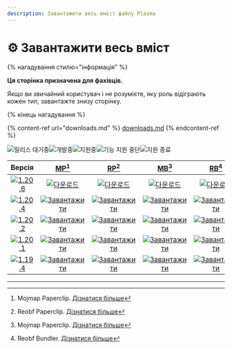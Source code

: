 ```yaml
---
description: Завантажити весь вміст файлу Plazma
---
```


# ⚙️ Завантажити весь вміст

{% нагадування стилю="інформація" %}

**Ця сторінка призначена для фахівців.**

Якщо ви звичайний користувач і не розумієте, яку роль відіграють кожен тип,
завантажте знизу сторінку.

{% кінець нагадування %}

{% content-ref url="downloads.md" %}
[downloads.md](downloads.md)
{% endcontent-ref %}

[wtr]: <https://badge.plazmamc.org/0/Чекає на реліз>

![릴리스 대기중][wtr]![개발중](https://badge.plazmamc.org/1/розробка)![지원중](https://badge.plazmamc.org/2/підтримка)![기능 지원 중단](https://badge.plazmamc.org/6/припинення%20підтримки%20функцій)![지원 종료](https://badge.plazmamc.org/4/підтримка%20завершена)

|                                       Версія                                      |                                 [MP](#user-content-fn-1)[^1]                                 |                                 [RP](#user-content-fn-2)[^2]                                 |                                 [MB](#user-content-fn-3)[^3]                                 |                                 [RB](#user-content-fn-4)[^4]                                 |
| :-------------------------------------------------------------------------------: | :------------------------------------------------------------------------------------------: | :------------------------------------------------------------------------------------------: | :------------------------------------------------------------------------------------------: | :------------------------------------------------------------------------------------------: |
| [![1.20.6](https://badge.plazmamc.org/1/1.20.6)](https://git.plazmamc.org/1.20.6) |        [![다운로드](https://badge.plazmamc.org/1/다운로드)](https://dl.plazmamc.org/1.20.6/0)        |        [![다운로드](https://badge.plazmamc.org/1/다운로드)](https://dl.plazmamc.org/1.20.6/1)        |        [![다운로드](https://badge.plazmamc.org/1/다운로드)](https://dl.plazmamc.org/1.20.6/2)        |        [![다운로드](https://badge.plazmamc.org/1/다운로드)](https://dl.plazmamc.org/1.20.6/3)        |
| [![1.20.4](https://badge.plazmamc.org/2/1.20.4)](https://git.plazmamc.org/1.20.4) | [![Завантажити](https://badge.plazmamc.org/1/Завантажити)](https://dl.plazmamc.org/1.20.4/0) | [![Завантажити](https://badge.plazmamc.org/1/Завантажити)](https://dl.plazmamc.org/1.20.4/1) | [![Завантажити](https://badge.plazmamc.org/1/Завантажити)](https://dl.plazmamc.org/1.20.4/2) | [![Завантажити](https://badge.plazmamc.org/1/Завантажити)](https://dl.plazmamc.org/1.20.4/3) |
| [![1.20.2](https://badge.plazmamc.org/4/1.20.2)](https://git.plazmamc.org/1.20.2) | [![Завантажити](https://badge.plazmamc.org/1/Завантажити)](https://dl.plazmamc.org/1.20.2/0) | [![Завантажити](https://badge.plazmamc.org/1/Завантажити)](https://dl.plazmamc.org/1.20.2/1) | [![Завантажити](https://badge.plazmamc.org/1/Завантажити)](https://dl.plazmamc.org/1.20.2/2) | [![Завантажити](https://badge.plazmamc.org/1/Завантажити)](https://dl.plazmamc.org/1.20.2/3) |
| [![1.20.1](https://badge.plazmamc.org/4/1.20.1)](https://git.plazmamc.org/1.20.1) | [![Завантажити](https://badge.plazmamc.org/1/Завантажити)](https://dl.plazmamc.org/1.20.1/0) | [![Завантажити](https://badge.plazmamc.org/1/Завантажити)](https://dl.plazmamc.org/1.20.1/1) | [![Завантажити](https://badge.plazmamc.org/1/Завантажити)](https://dl.plazmamc.org/1.20.1/2) | [![Завантажити](https://badge.plazmamc.org/1/Завантажити)](https://dl.plazmamc.org/1.20.1/3) |
| [![1.19.4](https://badge.plazmamc.org/4/1.19.4)](https://git.plazmamc.org/1.19.4) | [![Завантажити](https://badge.plazmamc.org/1/Завантажити)](https://dl.plazmamc.org/1.19.4/0) | [![Завантажити](https://badge.plazmamc.org/1/Завантажити)](https://dl.plazmamc.org/1.19.4/1) | [![Завантажити](https://badge.plazmamc.org/1/Завантажити)](https://dl.plazmamc.org/1.19.4/2) | [![Завантажити](https://badge.plazmamc.org/1/Завантажити)](https://dl.plazmamc.org/1.19.4/3) |

***

[^1]: Mojmap Paperclip. [Дізнатися більше](../administration/getting-started#id-2)

[^2]: Reobf Paperclip. [Дізнатися більше](../administration/getting-started#id-2)

[^3]: Mojmap Paperclip. [Дізнатися більше](../administration/getting-started#id-2)

[^4]: Reobf Bundler. [Дізнатися більше](../administration/getting-started#id-2)
